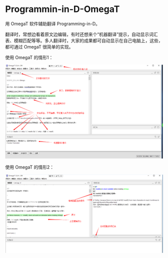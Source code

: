 # Programmin-in-D-OmegaT

用 OmegaT 软件辅助翻译 Programming-in-D。

翻译时，常想边看着原文边编辑，有时还想来个“机器翻译”提示，自动显示词汇表、模糊匹配等等。多人翻译时，大家的成果都可自动显示在自己电脑上，这些，都可通过 OmegaT 很简单的实现。

使用 OmegaT 的情形1：

![使用 OmegaT 编辑行](https://github.com/DlangRen/Programming-in-D-OmegaT/blob/master/images/readme_1.png)

使用 OmegaT 的情形2：

![使用 OmegaT 编辑行](https://github.com/DlangRen/Programming-in-D-OmegaT/blob/master/images/readme2_1.png)

